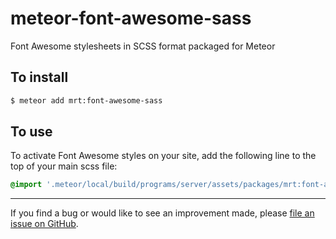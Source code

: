 meteor-font-awesome-sass
========================

Font Awesome stylesheets in SCSS format packaged for Meteor

To install
----------

```sh
$ meteor add mrt:font-awesome-sass
```

To use
------

To activate Font Awesome styles on your site, add the following line to the top of your main scss file:

```scss
@import '.meteor/local/build/programs/server/assets/packages/mrt:font-awesome-sass/font-awesome';
```

--------------------------------------------------------

If you find a bug or would like to see an improvement made, please [file an issue on GitHub](https://github.com/reywood/meteor-font-awesome-sass/issues).
